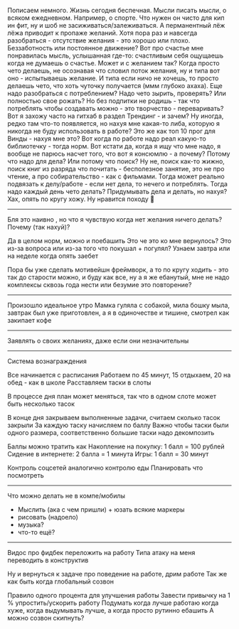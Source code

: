 Пописаем немного. Жизнь сегодня беспечная. Мысли писать мысли, о всяком ежедневном.
Например, о спорте. Что нужен он чисто для кип ин фит, ну и шоб не засиживаться/залеживаться. А перманентный лёж лёжа
приводит к пропаже желаний.
Хотя пора раз и навсегда разобраться - отсутствие желания - это хорошо или плохо. Беззаботность или постоянное движение?
Вот про счастье мне понравилась мысль, услышанная где-то: счастливым себя ощущаешь когда не думаешь о счастье. Может и с
желанием так? Когда просто чето делаешь, не осознавая что словил поток желания, ну и типа вот оно - испытываешь желание.
И типа если ничо не хочешь, то просто делаешь чето, что хоть чуточку получается (ммм глубоко ахаха).
Еще надо разобраться с потреблением? Надо чето зырить, проверять? Или полностью свое рожать? Но без подпитки не родишь -
так что потреблять чтобы создавать можно - это творчество - переваривать? Вот я захожу часто на гитхаб в раздел
Трендинг - и зачем? Ну иногда, редко там что-то появляется, но нахуя мне какая-то либа, которую я никогда не буду
использовать в работе? Это же как топ 10 прог для Винды - нахуя мне это? Вот когда по работе надо реал какую-то
библиотечку - тогда норм. Вот кстати да, когда я ищу что мне надо, я вообще не парюсь насчет того, что вот я консюмлю -
а почему? Потому что надо для дела? Или потому что поиск? Ну не, поиск как-то жижно, поиск книг из разряда что
почитать - бесполезное занятие, это не про чтение, а про собирательство - как с фильмами. Тогда может реально подвязать
к делу/работе - если нет дела, то нечего и потреблять. Тогда надо каждый день чето делать? Придумывать дела и делать, но
нахуя? Хах, опять по кругу хожу. Ну нравится походу 🥴

---

Бля это наивно , но что я чувствую когда нет желания ничего делать? Почему (так нахуй)?

Да в целом норм, можно и поебашить
Это че это ко мне вернулось? Это из-за вопроса или из-за того что покушал + погулял? Узнаем завтра или на неделе когда
опять заебет

Пора бы уже сделать мотивейшн фреймворк, а то по кругу ходить - это так до старости можно, и буду как все, ну а я же
ебанутый, мне не надо комплексы сквозь года нести или безумие это повторение?

---

Произошло идеальное утро
Мамка гуляла с собакой, мила бошку мыла, завтрак был уже приготовлен, а я в одиночестве и тишине, смотрел как закипает кофе 

---

Заявлять о своих желаниях, даже если они незначительны

---

Система вознаграждения 

Все начинается с расписания
Работаем по 45 минут, 15 отдыхаем, 20 на обед - как в школе
Расставляем таски в слоты

В процессе дня план может меняться, так что в одном слоте может быть несколько тасок

В конце дня закрываем выполненные задачи, считаем сколько тасок закрыли 
За каждую таску начисляем по баллу 
Важно чтобы таски были одного размера, соответственно большие таски надо декомпозить 

Баллы можно тратить как
Накопление на покупку: 1 балл = 100 рублей
Сидение в интернете: 2 балла = 1 минута
Игры: 1 балл = 30 минут

Контроль соцсетей аналогично контролю еды 
Планировать что посмотреть 

---

Что можно делать не в компе/мобилы 
- Мыслить (ака с чем пришли) + юзать всякие маркеры
- рисовать (надоело)
- музыка?
- что-то ещё?

---

Видос про фидбек переложить на работу
Типа атаку на меня переводить в конструктив 

Ну и вернуться к задаче про поведение на работе, дрим работе 
Так же как быть когда глобальный созвон 

Правило одного процента для улучшения работы
Завести привычку на 1 % упростить/ускорить работу 
Подумать когда лучше работаю когда хуже, когда выдумывать лучше, а когда просто рутинно ебашить 
А можно созвон скипнуть?

